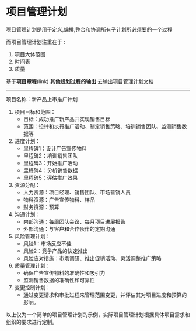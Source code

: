 # 项目管理计划

项目管理计划是用于定义,编排,整合和协调所有子计划所必须要的一个过程

而项目管理计划注重在于 : 

1. 项目大体范围
2. 时间表
3. 质量

基于**项目章程**(link) **其他规划过程的输出** 去输出项目管理计划文档

----

项目名称：新产品上市推广计划

1. 项目目标和范围：
   - 目标：成功推广新产品并实现销售目标
   - 范围：设计和执行推广活动、制定销售策略、培训销售团队、监测销售数据等
2. 进度计划：
   - 里程碑1：设计广告宣传物料
   - 里程碑2：培训销售团队
   - 里程碑3：开始推广活动
   - 里程碑4：分析销售数据
   - 里程碑5：评估推广效果
3. 资源分配：
   - 人力资源：项目经理、销售团队、市场营销人员
   - 物料资源：广告宣传物料、样品
   - 财务资源：预算
4. 沟通计划：
   - 内部沟通：每周团队会议、每月项目进展报告
   - 外部沟通：与客户和合作伙伴的定期沟通
5. 风险管理计划：
   - 风险1：市场反应不佳
   - 风险2：竞争产品的快速推出
   - 风险应对措施：市场调研、推出促销活动、灵活调整推广策略
6. 质量管理计划：
   - 确保广告宣传物料的准确性和吸引力
   - 监测销售数据的准确性和可靠性
7. 变更控制计划：
   - 通过变更请求和审批过程来管理范围变更，并评估其对项目进度和预算的影响。

以上仅为一个简单的项目管理计划的示例，实际项目管理计划根据具体项目需求和组织的要求进行定制。